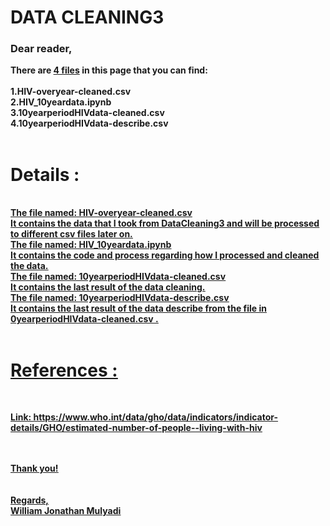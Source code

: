 <b><h1>DATA CLEANING3</h1></b>
<h3><b>Dear reader,</h3>

There are <u>4 files</u> in this page that you can find:<br><br>
1.HIV-overyear-cleaned.csv<br>
2.HIV_10yeardata.ipynb<br>
3.10yearperiodHIVdata-cleaned.csv<br>
4.10yearperiodHIVdata-describe.csv<br>
<br>

<h1>Details :</h1><br>
<u>The file named: HIV-overyear-cleaned.csv<br><u> 
It contains the data that I took from DataCleaning3 and will be processed to different csv files later on.<br>
<u>The file named: HIV_10yeardata.ipynb <br></u> 
It contains the code and process regarding how I processed and cleaned the data.<br>
<u>The file named: 10yearperiodHIVdata-cleaned.csv<br></u> 
It contains the last result of the data cleaning.<br>
<u>The file named: 10yearperiodHIVdata-describe.csv<br></u> 
It contains the last result of the data describe from the file in 0yearperiodHIVdata-cleaned.csv .<br>
  
<br>
<h1>References :</h1><br>

Link: https://www.who.int/data/gho/data/indicators/indicator-details/GHO/estimated-number-of-people--living-with-hiv
  
  
<br><br>
Thank you!<br>
<br><br>
Regards,<br>
William Jonathan Mulyadi

